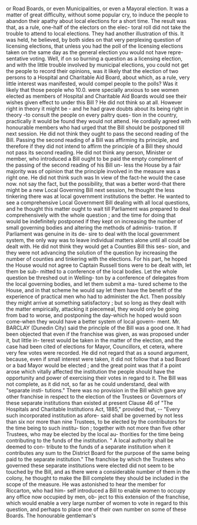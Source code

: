 or Road Boards, or even Municipalities, or even a Mayoral election. It was a matter of great difficulty, without some popular cry, to induce the people to abandon their apathy about local elections for a short time. The result was that, as a rule, one-half of the electors on the elec- toral roll did not take the trouble to attend to local elections. They had another illustration of this. It was held, he believed, by both sides on that very perplexing question of licensing elections, that unless you had the poll of the licensing elections taken on the same day as the general election you would not have repre- sentative voting. Well, if on so burning a question as a licensing election, and with the little trouble involved by municipal elections, you could not get the people to record their opinions, was it likely that the election of two persons to a Hospital and Charitable Aid Board, about which, as a rule, very little interest was manifested, would compel people to the polls? Was it likely that those people who 10.0. were specially anxious to see women elected as members of Hospital and Charitable Aid Boards would see their wishes given effect to under this Bill ? He did not think so at all. However right in theory it might be - and he had grave doubts about its being right in theory -to consult the people on every paltry ques- tion in the country, practically it would be found they would not attend. He cordially agreed with honourable members who had urged that the Bill should be postponed till next session. He did not think they ought to pass the second reading of the Bill. Passing the second reading of a Bill was affirming its principle, and therefore if they did not intend to affirm the principle of a Bill they should not pass its second reading. He did not think any person, Minister or member, who introduced a Bill ought to be paid the empty compliment of the passing of the second reading of his Bill un- less the House by a fair majority was of opinion that the principle involved in the measure was a right one. He did not think such was In view of the fact-he would the case now. not say the fact, but the possibility, that was a better word-that there might be a new Local Governing Bill next session, he thought the less tinkering there was at local government institutions the better. He wanted to see a comprehensive Local Government Bill dealing with all local questions, and he thought this matter ought to wait till Parliament was prepared to deal comprehensively with the whole question ; and the time for doing that would be indefinitely postponed if they kept on increasing the number of small governing bodies and altering the methods of adminis- tration. If Parliament was genuine in its de- sire to deal with the local government system, the only way was to leave individual matters alone until all could be dealt with. He did not think they would get a Counties Bill this ses- sion, and they were not advancing the solution of the question by increasing the number of counties and tinkering with the elections. For his part, he hoped the House would not agree to Captain Russell tions were to be dealt with, let them be sub- mitted to a conference of the local bodies. Let the whole question be threshed out in Welling- ton by a conference of delegates from the local governing bodies, and let them submit a ma- tured scheme to the House, and in that scheme he would say let them have the benefit of the experience of practical men who had to administer the Act. Then possibly they might arrive at something satisfactory ; but so long as they dealt with the matter empirically, attacking it piecemeal, they would only be going from bad to worse, and postponing the day-which he hoped would soon come-when they would have a better system of local govern- ment. Mr. BARCLAY (Dunedin City) said the principle of the Bill was a good one. It had been objected that even if the franchise was given, as was proposed under it, but little in- terest would be taken in the matter of the election, and the case had been cited of elections for Mayor, Councillors, et cetera, where very few votes were recorded. He did not regard that as a sound argument, because, even if small interest were taken, it did not follow that a bad Board or a bad Mayor would be elected ; and the great point was that if a point arose which vitally affected the institution the people should have the opportunity and power of exercising their votes in regard to it. The Bill was not complete, as it did not, so far as he could understand, deal with "separate insti- tutions." There was no provision in the Bill which gave any other franchise in respect to the election of the Trustees or Governors of these separate institutions than existed at present Clause 46 of "The Hospitals and Charitable Institutions Act, 1885," provided that, -- "Every such incorporated institution as afore- said shall be governed by not less than six nor more than nine Trustees, to be elected by the contributors for the time being to such institu- tion ; together with not more than five other Trustees, who may be elected by the local au- thorities for the time being contributing to the funds of the institution. " A local authority shall be deemed to con- tribute to the funds of a separate institution when it contributes any sum to the District Board for the purpose of the same being paid to the separate institution." The franchise by which the Trustees who governed these separate institutions were elected did not seem to be touched by the Bill, and as there were a considerable number of them in the colony, he thought to make the Bill complete they should be included in the scope of the measure. He was astonished to hear the member for Riccarton, who had him- self introduced a Bill to enable women to occupy any office now occupied by men, ob- ject to this extension of the franchise, which would enable a very large number of women to vote in regard to this question, and perhaps to place one of their own number on some of these Boards. The honourable gentleman's 